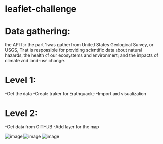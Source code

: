 # leaflet-challenge

# Data gathering:
the API for the part 1 was gather from United States Geological Survey, or USGS, That is responsible for providing scientific data about natural hazards, the health of our ecosystems and environment; and the impacts of climate and land-use change.
# Level 1:
-Get the data
-Create traker for Erathquacke
-Import and visualization

# Level 2:
-Get data from GITHUB
-Add layer for the map


![image](https://user-images.githubusercontent.com/25973930/120687932-21582600-c468-11eb-8ff4-0cbb368e1934.png)
![image](https://user-images.githubusercontent.com/25973930/120687995-36cd5000-c468-11eb-8395-62ea30f238a4.png)
![image](https://user-images.githubusercontent.com/25973930/120688042-42b91200-c468-11eb-9dbd-78a9dd45f86c.png)
